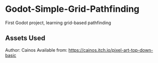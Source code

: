 # Godot-Simple-Grid-Pathfinding

First Godot project, learning grid-based pathfinding 

## Assets Used
Author: Cainos
Available from: https://cainos.itch.io/pixel-art-top-down-basic
